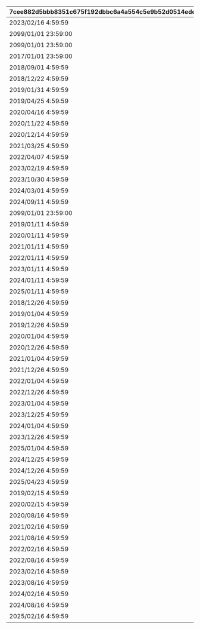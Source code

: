 |7cee882d5bbb8351c675f192dbbc6a4a554c5e9b52d0514ede5642046da0a409|c458033bb9dd47d4dd3a43752fc8687447b2f74d8afa597ab3162ca45c5b9fab|27cfd45b55665f73242f2029fbd004e3e6222fdf3d228d2e122180e44fd1b46b|0166bc170792539eba6e3424410d682e3d77e87c47e7cf45e1aa8991ae7e5259|f33c010f958b16fd3e1134befe6879a172116d70bf7432a94f246f268f2140e5|2dc6e3a9a37cff01000fe4fda13ab9d8a3aad833e607159a38b9f1205e365d72|153d921f6be1024aa510ff2aaed114f524a11ef15f2da2099a19f36d90ad72c8|f836ccb296711dbeafe053335aff3d38737a601cddd90c37d846c39b04e553f0|0ba55aa3684e69ae6a289fc7242041ef7638fdeb2b8ce82351d7670b3626e3bd|9441986c99556db417153d490bca1298e89683a69dff3c3aa0083496cf611032|22cf497054895c74300a8438b75c74c1cffe055b40696d3dfeedbac45d52fcf7|
| --- | --- | --- | --- | --- | --- | --- | --- | --- | --- | --- |
|2023/02/16 4:59:59|0|0|2|0|スタートダッシュログインキャンペーン|0|10|530100|20000|2016/09/01 15:00:00|
|2099/01/01 23:59:00|0|0|2|0|スタートダッシュログインキャンペーン|0|10|530100|20001|2023/02/16 5:00:00|
|2099/01/01 23:59:00|0|0|3|0|ログインボーナス|0|15|0|30000|2016/04/01 15:00:00|
|2017/01/01 23:59:00|0|0|4|0|CM放映記念ログインボーナス第1弾|0|1|0|40000|2016/09/01 15:00:00|
|2018/09/01 4:59:59|1|0|4|0|Half Anniversary ログインキャンペーン|0|10|500160|40001|2018/08/15 5:00:00|
|2018/12/22 4:59:59|2|0|4|0|グラブルコラボログインボーナス|0|10|40003|40003|2018/12/09 5:00:00|
|2019/01/31 4:59:59|3|0|4|0|マナリアフレンズ放送応援ログインキャンペーン|0|10|40004|40004|2019/01/20 5:00:00|
|2019/04/25 4:59:59|2|0|4|0|Shadowverseコラボログインボーナス|0|10|40005|40005|2019/03/28 5:00:00|
|2020/04/16 4:59:59|3|0|4|0|アニメ放送記念 スタンプログインキャンペーン|0|10|40006|40006|2020/04/06 5:00:00|
|2020/11/22 4:59:59|2|0|4|0|復刻Re:ゼロコラボ開催記念 スタンプログインキャンペーン|0|10|40007|40007|2020/11/10 5:00:00|
|2020/12/14 4:59:59|3|0|4|0|ドラガリアロスト 応援ログインキャンペーン|0|10|40008|40008|2020/12/01 5:00:00|
|2021/03/25 4:59:59|2|0|4|0|復刻デレステコラボ開催記念 スタンプログインキャンペーン|0|10|40009|40009|2021/03/08 5:00:00|
|2022/04/07 4:59:59|3|0|4|0|アニメ放送記念 スタンプログインキャンペーン|0|10|40010|40010|2022/01/11 5:00:00|
|2023/02/19 4:59:59|3|0|4|0|メインストーリー第3部開始記念ログインキャンペーン|0|6|531200|40011|2023/02/13 5:00:00|
|2023/10/30 4:59:59|3|0|4|0|TANITAコラボログインキャンペーン|0|8|40012|40012|2023/09/27 5:00:00|
|2024/03/01 4:59:59|3|0|4|0|2024年バレンタイン記念プレゼント|0|1|40013|40013|2024/02/14 5:00:00|
|2024/09/11 4:59:59|2|0|4|0|銀だこハイボール酒場コラボログインキャンペーン|0|2|40014|40014|2024/08/14 5:00:00|
|2099/01/01 23:59:00|3|0|4|0|カムバックログインボーナス|0|5|40015|40015|2024/08/10 5:00:00|
|2019/01/11 4:59:59|0|0|6|0|謹賀新年 お正月ログインボーナス|1|7|500553|60000|2019/01/01 5:00:00|
|2020/01/11 4:59:59|0|0|6|0|謹賀新年 お正月ログインボーナス|1|7|500553|60001|2020/01/01 5:00:00|
|2021/01/11 4:59:59|0|0|6|0|謹賀新年 お正月ログインボーナス|1|7|500553|60002|2021/01/01 5:00:00|
|2022/01/11 4:59:59|0|0|6|0|謹賀新年 お正月ログインボーナス|1|7|500553|60003|2022/01/01 5:00:00|
|2023/01/11 4:59:59|0|0|6|0|謹賀新年 お正月ログインボーナス|1|7|500553|60004|2023/01/01 5:00:00|
|2024/01/11 4:59:59|0|0|6|0|謹賀新年 お正月ログインボーナス|1|7|500553|60005|2024/01/01 5:00:00|
|2025/01/11 4:59:59|0|0|6|0|謹賀新年 お正月ログインボーナス|1|5|500553|60006|2025/01/01 5:00:00|
|2018/12/26 4:59:59|0|0|7|1|クリスマスログインボーナス|0|2|500160|70000|2018/12/24 5:00:00|
|2019/01/04 4:59:59|0|0|7|2|あけおめログインボーナス|0|3|500160|70001|2019/01/01 5:00:00|
|2019/12/26 4:59:59|0|0|7|1|クリスマスログインボーナス|0|2|500160|70002|2019/12/24 5:00:00|
|2020/01/04 4:59:59|0|0|7|2|三が日特別ログインボーナス|0|3|500160|70003|2020/01/01 5:00:00|
|2020/12/26 4:59:59|0|0|7|1|クリスマスログインボーナス|0|2|500160|70004|2020/12/24 5:00:00|
|2021/01/04 4:59:59|0|0|7|2|三が日特別ログインボーナス|0|3|500160|70005|2021/01/01 5:00:00|
|2021/12/26 4:59:59|0|0|7|1|クリスマスログインボーナス|0|2|500160|70006|2021/12/24 5:00:00|
|2022/01/04 4:59:59|0|0|7|2|三が日特別ログインボーナス|0|3|500160|70007|2022/01/01 5:00:00|
|2022/12/26 4:59:59|0|0|7|1|クリスマスログインボーナス|0|2|500160|70008|2022/12/24 5:00:00|
|2023/01/04 4:59:59|0|0|7|2|元日特別ログインボーナス|0|1|500160|70009|2023/01/01 5:00:00|
|2023/12/25 4:59:59|0|0|7|1|クリスマスログインボーナス|0|1|500160|70010|2023/12/24 5:00:00|
|2024/01/04 4:59:59|0|0|7|2|元日特別ログインボーナス|0|1|500160|70011|2024/01/01 5:00:00|
|2023/12/26 4:59:59|0|0|7|1|クリスマスログインボーナス|0|1|500160|70012|2023/12/25 5:00:00|
|2025/01/04 4:59:59|0|0|7|2|元日特別ログインボーナス|0|1|500160|70013|2025/01/01 5:00:00|
|2024/12/25 4:59:59|0|0|7|1|クリスマスログインボーナス|0|1|500160|70014|2024/12/24 5:00:00|
|2024/12/26 4:59:59|0|0|7|1|クリスマスログインボーナス|0|1|500160|70015|2024/12/25 5:00:00|
|2025/04/23 4:59:59|0|0|7|1|『AIだ！勇気だ！ギガンティックローチェ』MV閲覧|0|1|500160|70016|2025/03/31 12:00:00|
|2019/02/15 4:59:59|0|1|8|0|1st Anniversary カウントダウンログインボーナス|0|15|0|80001|2019/01/31 5:00:00|
|2020/02/15 4:59:59|4|0|4|0|2nd Anniversary カウントダウンログインボーナス|0|15|80002|80002|2020/01/31 5:00:00|
|2020/08/16 4:59:59|0|1|8|0|2.5 Year Anniversary カウントダウンログインボーナス|0|15|0|80003|2020/08/01 5:00:00|
|2021/02/16 4:59:59|0|1|10|1|3rd Anniversary カウントダウンログインボーナス|0|17|0|80004|2021/01/30 5:00:00|
|2021/08/16 4:59:59|0|1|8|0|3.5 Year Anniversary カウントダウンログインボーナス|0|15|0|80005|2021/08/01 5:00:00|
|2022/02/16 4:59:59|0|1|10|1|4th Anniversary カウントダウンログインボーナス|0|17|0|80006|2022/01/30 5:00:00|
|2022/08/16 4:59:59|0|1|10|1|4.5 Year Anniversary カウントダウンログインボーナス|0|15|0|80007|2022/08/01 5:00:00|
|2023/02/16 4:59:59|0|1|10|1|5th Anniversary カウントダウンログインボーナス|0|16|0|80008|2023/01/31 5:00:00|
|2023/08/16 4:59:59|0|1|10|1|5.5 Year Anniversary カウントダウンログインボーナス|0|15|0|80009|2023/08/01 5:00:00|
|2024/02/16 4:59:59|0|1|10|1|6th Anniversary カウントダウンログインボーナス|0|16|0|80010|2024/01/31 5:00:00|
|2024/08/16 4:59:59|0|1|10|1|6.5 Year Anniversary カウントダウンログインボーナス|0|15|0|80011|2024/08/01 5:00:00|
|2025/02/16 4:59:59|0|1|10|1|7th Year Anniversary カウントダウンログインボーナス|0|8|0|80012|2025/02/08 5:00:00|